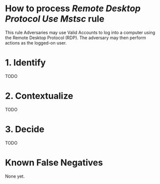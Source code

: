 # How to process *Remote Desktop Protocol Use Mstsc* rule
This rule Adversaries may use Valid Accounts to log into a computer using the Remote Desktop Protocol (RDP). The adversary may then perform actions as the logged-on user.

# 1. Identify
TODO

# 2. Contextualize
TODO

# 3. Decide
TODO

# Known False Negatives
None yet.
